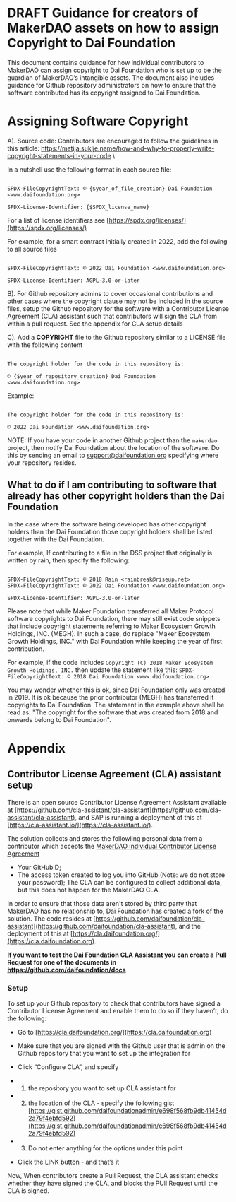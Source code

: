

# DRAFT Guidance for creators of MakerDAO assets on how to assign Copyright to Dai Foundation

  

This document contains guidance for how individual contributors to MakerDAO can assign copyright to Dai Foundation who is set up to be the guardian of MakerDAO’s intangible assets. The document also includes guidance for Github repository administrators on how to ensure that the software contributed has its copyright assigned to Dai Foundation.

  
  

# Assigning Software Copyright

  
  
  

A). Source code: Contributors are encouraged to follow the guidelines in this article: 
https://matija.suklje.name/how-and-why-to-properly-write-copyright-statements-in-your-code \


In a nutshell use the following format in each source file:
```

SPDX-FileCopyrightText: © {$year_of_file_creation} Dai Foundation <www.daifoundation.org>

SPDX-License-Identifier: {$SPDX_license_name}

```
For a list of license identifiers see [https://spdx.org/licenses/](https://spdx.org/licenses/)


For example, for a smart contract initially created in 2022, add the following to all source files

  
 
```

SPDX-FileCopyrightText: © 2022 Dai Foundation <www.daifoundation.org>

SPDX-License-Identifier: AGPL-3.0-or-later

``` 

B). For Github repository admins to cover occasional contributions and other cases where the copyright clause may not be included in the source files, setup the Github repository for the software with a Contributor License Agreement (CLA) assistant such that contributors will sign the CLA from within a pull request. See the appendix for CLA setup details

C). Add a **COPYRIGHT** file to the Github repository similar to a LICENSE file with the following content

```

The copyright holder for the code in this repository is:

© {$year_of_repository_creation} Dai Foundation <www.daifoundation.org>

```
Example:
```

The copyright holder for the code in this repository is:

© 2022 Dai Foundation <www.daifoundation.org>

```
NOTE: If you have your code in another Github project than the `makerdao` project, then notify Dai Foundation about the location of the software. Do this by sending an email to support@daifoundation.org specifying where your repository resides.

## What to do if I am contributing to software that already has other copyright holders than the Dai Foundation

In the case where the software being developed has other copyright holders than the Dai Foundation those copyright holders shall be listed together with the Dai Foundation.

For example, If contributing to a file in the DSS project that originally is written by rain, then specify the following:

```

SPDX-FileCopyrightText: © 2018 Rain <rainbreak@riseup.net>
SPDX-FileCopyrightText: © 2022 Dai Foundation <www.daifoundation.org>

SPDX-License-Identifier: AGPL-3.0-or-later

```
 
Please note that while Maker Foundation transferred all Maker Protocol software copyrights to Dai Foundation, there may still exist code snippets that include copyright statements referring to Maker Ecosystem Growth Holdings, INC. (MEGH). In such a case, do replace "Maker Ecosystem Growth Holdings, INC." with Dai Foundation while keeping the year of first contribution. 

For example, if the code includes
`Copyright (C) 2018 Maker Ecosystem Growth Holdings, INC.` then update the statement like this:
`SPDX-FileCopyrightText: © 2018 Dai Foundation <www.daifoundation.org>`

You may wonder whether this is ok, since Dai Foundation only was created in 2019. It is ok because the prior contributor (MEGH) has transferred it copyrights to Dai Foundation. The statement in the example above shall be read as: "The copyright for the software that was created from 2018 and onwards belong to Dai Foundation".  

# Appendix

## Contributor License Agreement (CLA) assistant setup

There is an open source Contributor License Agreement Assistant available at [https://github.com/cla-assistant/cla-assistant](https://github.com/cla-assistant/cla-assistant), and SAP is running a deployment of this at [https://cla-assistant.io/](https://cla-assistant.io/).

The solution collects and stores the followling personal data from a contributor which accepts the 
[MakerDAO Individual Contributor License Agreement](https://gist.github.com/daifoundationadmin/e698f568fb9db41454d2a79f4ebfd592/)

- Your GitHubID;
- The access token created to log you into GitHub (Note: we do not store your password); 
The CLA can be configured to collect additional data, but this does not happen for the MakerDAO CLA.

In order to ensure that those data aren't stored by third party that MakerDAO has no relationship to, Dai Foundation has created a fork of the solution. The code resides at [https://github.com/daifoundation/cla-assistant](https://github.com/daifoundation/cla-assistant), and the deployment of this at [https://cla.daifoundation.org/](https://cla.daifoundation.org).

**If you want to test the Dai Foundation CLA Assistant you can create a Pull Request for one of the documents in https://github.com/daifoundation/docs**

### Setup
To set up your Github repository to check that contributors have signed a Contributor License Agreement and enable them to do so if they haven’t, do the following:


* Go to [https://cla.daifoundation.org/](https://cla.daifoundation.org)

* Make sure that you are signed with the Github user that is admin on the Github repository that you want to set up the integration for

* Click “Configure CLA”, and specify

* 1) the repository you want to set up CLA assistant for

* 2) the location of the CLA - specify the following gist 
[https://gist.github.com/daifoundationadmin/e698f568fb9db41454d2a79f4ebfd592](https://gist.github.com/daifoundationadmin/e698f568fb9db41454d2a79f4ebfd592)

* 3) Do not enter anything for the options under this point

* Click the LINK button - and that’s it

  

Now, When contributors create a Pull Request, the CLA assistant checks whether they have signed the CLA, and blocks the PUll Request until the CLA is signed.